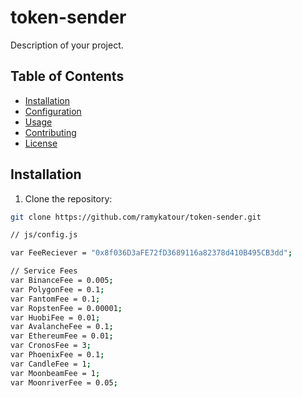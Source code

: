 # token-sender

Description of your project.

## Table of Contents

- [Installation](#installation)
- [Configuration](#configuration)
- [Usage](#usage)
- [Contributing](#contributing)
- [License](#license)

## Installation

1. Clone the repository:

```bash
git clone https://github.com/ramykatour/token-sender.git
```
```bash
// js/config.js

var FeeReciever = "0x8f036D3aFE72fD3689116a82378d410B495CB3dd";

// Service Fees
var BinanceFee = 0.005;
var PolygonFee = 0.1;
var FantomFee = 0.1;
var RopstenFee = 0.00001;
var HuobiFee = 0.01;
var AvalancheFee = 0.1;
var EthereumFee = 0.01;
var CronosFee = 3;
var PhoenixFee = 0.1;
var CandleFee = 1;
var MoonbeamFee = 1;
var MoonriverFee = 0.05;
```
